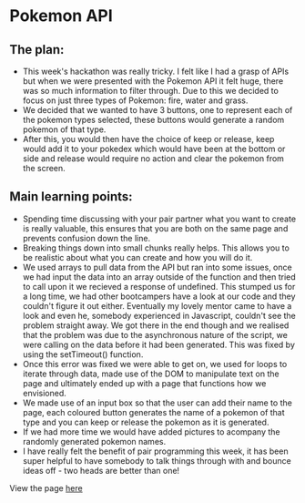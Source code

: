 <h1> Pokemon API </h1>
<h2> The plan:</h2>

<ul>
 <li>This week's hackathon was really tricky. I felt like I had a grasp of APIs but when we were presented with the Pokemon API it felt huge, there was so much information to filter through. Due to this we decided to focus on just three types of Pokemon: fire, water and grass.
<li> We decided that we wanted to have 3 buttons, one to represent each of the pokemon types selected, these buttons would generate a random pokemon of that type. 	
<li>After this, you would then have the choice of keep or release, keep would add it to your pokedex which would have been at the bottom or side and release would require no action and clear the pokemon from the screen.
</ul>

<h2>Main learning points:</h2>

<ul>
  <li> Spending time discussing with your pair partner what you want to create is really valuable, this ensures that you are both on the same page and prevents confusion down the line.
    <li> Breaking things down into small chunks really helps. This allows you to be realistic about what you can create and how you will do it.
  <li> We used arrays to pull data from the API but ran into some issues, once we had input the data into an array outside of the function and then tried to call upon it we recieved a response of undefined. This stumped us for a long time, we had other bootcampers have a look at our code and they couldn't figure it out either. Eventually my lovely mentor came to have a look and even he, somebody experienced in Javascript, couldn't see the problem straight away. We got there in the end though and we realised that the problem was due to the asynchronous nature of the script, we were calling on the data before it had been generated. This was fixed by using the setTimeout() function.
    <li> Once this error was fixed we were able to get on, we used for loops to iterate through data, made use of the DOM to manipulate text on the page and ultimately ended up with a page that functions how we envisioned. 
      <li>We made use of an input box so that the user can add their name to the page, each coloured button generates the name of a pokemon of that type and you can keep or release the pokemon as it is generated.
      <li> If we had more time we would have added pictures to acompany the randomly generated pokemon names.
        <li> I have really felt the benefit of pair programming this week, it has been super helpful to have somebody to talk things through with and bounce ideas off - two heads are better than one!
         </ul>

 <p>View the page <a href="https://twitter.com/rachelalk/status/1535586120490156035">here</a></p>
